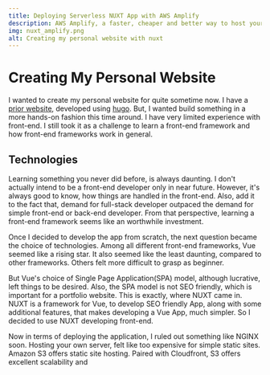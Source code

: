 ```yaml
---
title: Deploying Serverless NUXT App with AWS Amplify
description: AWS Amplify, a faster, cheaper and better way to host your NUXT App
img: nuxt_amplify.png
alt: Creating my personal website with nuxt
---
```


# Creating My Personal Website

I wanted to create my personal website for quite sometime now. I have a [prior website](https://www.mohammadrafee.com), developed using [hugo](https://gohugo.io/). But, I wanted build something in a more hands-on fashion this time around. I have very limited experience with front-end. I still took it as a challenge to learn a front-end framework and how front-end frameworks work in general.

## Technologies

Learning something you never did before, is always daunting. I don't actually intend to be a front-end developer only in near future. However, it's always good to know, how things are handled in the front-end. Also, add it to the fact that, demand for full-stack developer outpaced the demand for simple front-end or back-end developer. From that perspective, learning a front-end framework seems like an worthwhile investment.

Once I decided to develop the app from scratch, the next question became the choice of technologies. Among all different front-end frameworks, Vue seemed like a rising star. It also seemed like the least daunting, compared to other frameworks. Others felt more difficult to grasp as beginner.

But Vue's choice of Single Page Application(SPA) model, although lucrative, left things to be desired. Also, the SPA model is not SEO friendly, which is important for a portfolio website. This is exactly, where NUXT came in. NUXT is a framework for Vue, to develop SEO friendly App, along with some additional features, that makes developing a Vue App, much simpler. So I decided to use NUXT developing front-end.

Now in terms of deploying the application, I ruled out something like NGINX soon. Hosting your own server, felt like too expensive for simple static sites. Amazon S3 offers static site hosting. Paired with Cloudfront, S3 offers excellent scalability and
